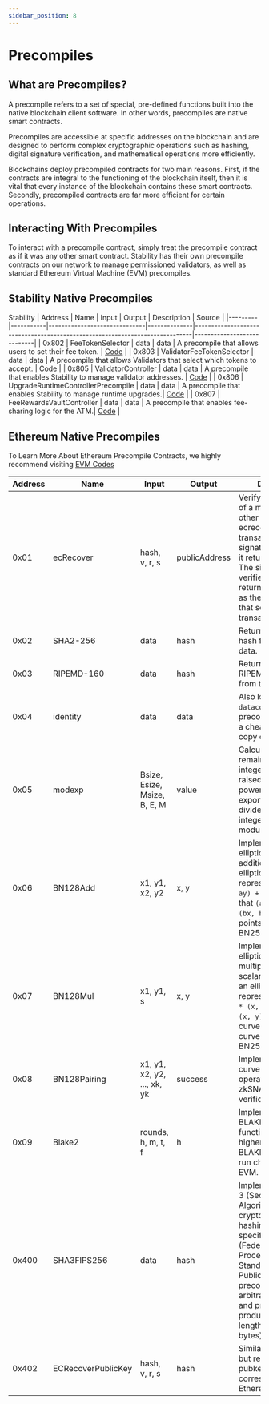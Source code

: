 ```yaml
---
sidebar_position: 8
---
```


# Precompiles

## What are Precompiles?

A precompile refers to a set of special, pre-defined functions built into the native blockchain client software. In other words, precompiles are native smart contracts.

Precompiles are accessible at specific addresses on the blockchain and are designed to perform complex cryptographic operations such as hashing, digital signature verification, and mathematical operations more efficiently.

Blockchains deploy precompiled contracts for two main reasons. First, if the contracts are integral to the functioning of the blockchain itself, then it is vital that every instance of the blockchain contains these smart contracts. Secondly, precompiled contracts are far more efficient for certain operations.

## Interacting With Precompiles

To interact with a precompile contract, simply treat the precompile contract as if it was any other smart contract. Stability has their own precompile contracts on our network to manage permissioned validators, as well as standard Ethereum Virtual Machine (EVM) precompiles.

## Stability Native Precompiles

Stability
| Address | Name | Input | Output | Description | Source |
|---------|-----------|------------------------------|--------------|-----------------------------------------------------------------------------|----------------------------|
| 0x802 | FeeTokenSelector | data | data | A precompile that allows users to set their fee token. | [Code](https://github.com/stabilityprotocol/stability/blob/main/precompiles/token-fee-controller/fee-token-selector/FeeTokenSelector.sol) |
| 0x803 | ValidatorFeeTokenSelector | data | data | A precompile that allows Validators that select which tokens to accept. | [Code](https://github.com/stabilityprotocol/stability/blob/main/precompiles/token-fee-controller/validator-fee-selector/ValidatorFeeTokenSelector.sol) |
| 0x805 | ValidatorController | data | data | A precompile that enables Stability to manage validator addresses. | [Code](https://github.com/stabilityprotocol/stability/blob/main/precompiles/upgrade-runtime-controller/UpgradeRuntimeController.sol) |
| 0x806 | UpgradeRuntimeControllerPrecompile | data | data | A precompile that enables Stability to manage runtime upgrades.| [Code](https://github.com/stabilityprotocol/stability/blob/main/precompiles/upgrade-runtime-controller/UpgradeRuntimeController.sol) |
| 0x807 | FeeRewardsVaultController | data | data | A precompile that enables fee-sharing logic for the ATM.| [Code](https://github.com/stabilityprotocol/stability/blob/main/precompiles/fee-rewards-vault-controller/FeeRewardsVaultController.sol) |

## Ethereum Native Precompiles

To Learn More About Ethereum Precompile Contracts, we highly recommend visiting [EVM Codes](https://www.evm.codes/precompiled?fork=shanghai)

| Address | Name               | Input                        | Output        | Description                                                                                                                                                                                                                                                                               |
| ------- | ------------------ | ---------------------------- | ------------- | ----------------------------------------------------------------------------------------------------------------------------------------------------------------------------------------------------------------------------------------------------------------------------------------- |
| 0x01    | ecRecover          | hash, v, r, s                | publicAddress | Verify the signature of a message. In other words, you feed ecrecover the transaction's signature values and it returns an address. The signature is verified if the address returned is the same as the public address that sent the transaction.                                        |
| 0x02    | SHA2-256           | data                         | hash          | Returns the SHA256 hash from the given data.                                                                                                                                                                                                                                              |
| 0x03    | RIPEMD-160         | data                         | hash          | Returns the RIPEMD160 hash from the given data.                                                                                                                                                                                                                                           |
| 0x04    | identity           | data                         | data          | Also known as `datacopy`, this precompile serves as a cheaper way to copy data in memory.                                                                                                                                                                                                 |
| 0x05    | modexp             | Bsize, Esize, Msize, B, E, M | value         | Calculates the remainder when an integer `b` (base) is raised to the `e`-th power (the exponent), and is divided by a positive integer `m` (the modulus).                                                                                                                                 |
| 0x06    | BN128Add           | x1, y1, x2, y2               | x, y          | Implements a native elliptic curve point addition. Returns an elliptic curve point representing `(ax, ay) + (bx, by)` such that `(ax, ay)` and `(bx, by)` are valid points on the curve BN256.                                                                                            |
| 0x07    | BN128Mul           | x1, y1, s                    | x, y          | Implements a native elliptic curve multiplication with a scalar value. Returns an elliptic curve point representing `scalar * (x, y)` such that `(x, y)` is a valid curve point on the curve BN256.alt_bn128                                                                              |
| 0x08    | BN128Pairing       | x1, y1, x2, y2, ..., xk, yk  | success       | Implements elliptic curve pairing operation to perform zkSNARK verification.alt_bn128                                                                                                                                                                                                     |
| 0x09    | Blake2             | rounds, h, m, t, f           | h             | Implements the BLAKE2b hash function and other higher-round 64-bit BLAKE2 variants to run cheaply on the EVM.                                                                                                                                                                             |
| 0x400   | SHA3FIPS256        | data                         | hash          | Implements the SHA-3 (Secure Hash Algorithm 3) cryptographic hashing function as specified in FIPS 202 (Federal Information Processing Standards Publication). This precompile takes an arbitrary length input and processes it to produce a fixed-length 256-bit (32 bytes) output hash. |
| 0x402   | ECRecoverPublicKey | hash, v, r, s                | hash          | Similar to ecRecover, but returns the pubkey (not the corresponding Ethereum address)                                                                                                                                                                                                     |
